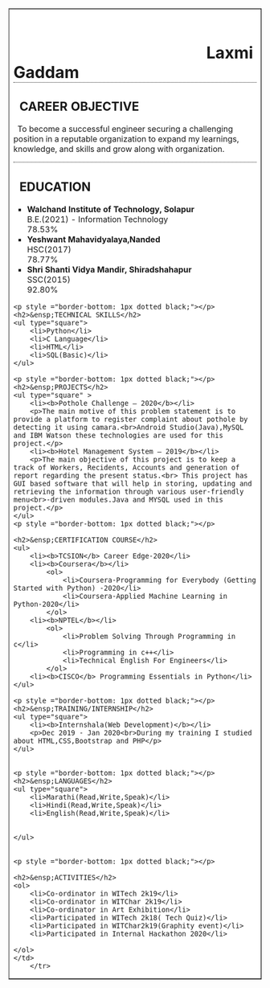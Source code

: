 <!DOCKTYPE HTML>
<head>
    <title> RESUME </title>
	
    
</head>
<body>
    <table border="1" style="background-color:white;">
        <tr>
            <td>
    <br>
    <h1 style ="border-bottom: 1px dotted black;">&ensp;&ensp;&ensp;&ensp;&ensp;&ensp;&ensp;&ensp;&ensp;&ensp;&ensp;&ensp;&ensp;&ensp;&ensp;&ensp;&ensp;&ensp;&ensp;&ensp;&ensp;&ensp;&ensp;&ensp;Laxmi Gaddam</h1>
    <h2>&ensp;CAREER OBJECTIVE</h2>
    <h>&ensp;To become a successful engineer securing a challenging position in a reputable organization to expand my learnings, knowledge, and skills and grow along with organization.</h>
    <p style ="border-bottom: 1px dotted black;"></p>
    <h2>&ensp;EDUCATION</h2>
    <ul type="square">
        <li><b>Walchand Institute of Technology, Solapur</b> <br> B.E.(2021) - Information Technology <br> 78.53%  </li>
        <li><b>Yeshwant Mahavidyalaya,Nanded</b> <br> HSC(2017) <br> 78.77% </li>
        <li><b>Shri Shanti Vidya Mandir, Shiradshahapur</b> <br> SSC(2015)<br> 92.80% </li>
    </ul>
    
    <p style ="border-bottom: 1px dotted black;"></p>
    <h2>&ensp;TECHNICAL SKILLS</h2>
    <ul type="square">
	    <li>Python</li>
        <li>C Language</li>
        <li>HTML</li>
        <li>SQL(Basic)</li>
    </ul>
    
    <p style ="border-bottom: 1px dotted black;"></p>
    <h2>&ensp;PROJECTS</h2>
    <ul type="square" >
        <li><b>Pothole Challenge — 2020</b></li>
        <p>The main motive of this problem statement is to provide a platform to register complaint about pothole by detecting it using camara.<br>Android Studio(Java),MySQL and IBM Watson these technologies are used for this project.</p>
        <li><b>Hotel Management System — 2019</b></li>
        <p>The main objective of this project is to keep a track of Workers, Recidents, Accounts and generation of report regarding the present status.<br> This project has GUI based software that will help in storing, updating and retrieving the information through various user-friendly menu<br>-driven modules.Java and MYSQL used in this project.</p>
    </ul>
    <p style ="border-bottom: 1px dotted black;"></p>
    
    <h2>&ensp;CERTIFICATION COURSE</h2>
    <ul>
        <li><b>TCSION</b> Career Edge-2020</li>
        <li><b>Coursera</b></li>
			<ol>
				<li>Coursera-Programming for Everybody (Getting Started with Python) -2020</li>
				<li>Coursera-Applied Machine Learning in Python-2020</li>
			</ol>
        <li><b>NPTEL</b></li>
			<ol>
				<li>Problem Solving Through Programming in c</li>
				<li>Programming in c++</li>
				<li>Technical English For Engineers</li>
			</ol>
        <li><b>CISCO</b> Programming Essentials in Python</li>
    </ul>
    
    <p style ="border-bottom: 1px dotted black;"></p>
    <h2>&ensp;TRAINING/INTERNSHIP</h2>
    <ul type="square">
        <li><b>Internshala(Web Development)</b></li>
        <p>Dec 2019 - Jan 2020<br>During my training I studied about HTML,CSS,Bootstrap and PHP</p>
    </ul>
	
	
    <p style ="border-bottom: 1px dotted black;"></p>
	<h2>&ensp;LANGUAGES</h2>
    <ul type="square">
        <li>Marathi(Read,Write,Speak)</li>
		<li>Hindi(Read,Write,Speak)</li>
		<li>English(Read,Write,Speak)</li>
		
        
    </ul>
    
    
    <p style ="border-bottom: 1px dotted black;"></p>
    
    <h2>&ensp;ACTIVITIES</h2>
    <ol>
        <li>Co-ordinator in WITech 2k19</li>
        <li>Co-ordinator in WITChar 2k19</li>
        <li>Co-ordinator in Art Exhibition</li>
        <li>Participated in WITech 2k18( Tech Quiz)</li>
        <li>Participated in WITChar2k19(Graphity event)</li>
        <li>Participated in Internal Hackathon 2020</li>
        
    </ol>
    </td>
        </tr>
</table>	
</body>
